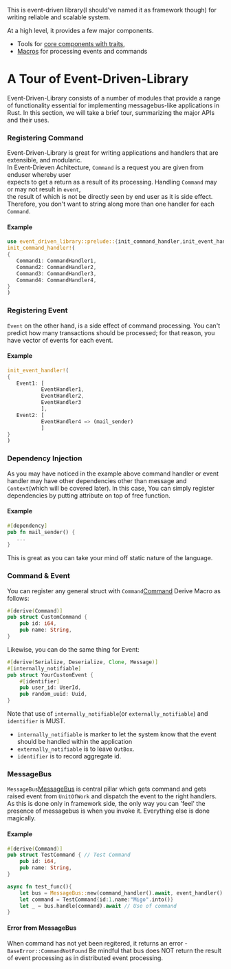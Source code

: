 This is event-driven library(I should've named it as framework though) for writing reliable and scalable system.<br>


At a high level, it provides a few major components.
- Tools for [core components with traits][event-driven-core],
- [Macros][event-driven-macro] for processing events and commands

[event-driven-core]: crate::event_driven_core
[event-driven-macro]: crate::event_driven_macro


# A Tour of Event-Driven-Library

Event-Driven-Library consists of a number of modules that provide a range of functionality
essential for implementing messagebus-like applications in Rust. In this
section, we will take a brief tour, summarizing the major APIs and
their uses.


### Registering Command
Event-Driven-Library is great for writing applications and handlers that are extensible, and modularic.<br>
In Event-Drieven Achitecture, `Command` is a request you are given from enduser whereby user<br>
expects to get a return as a result of its processing. Handling `Command` may or may not result in `event`,<br>
the result of which is not be directly seen by end user as it is side effect.<br>
Therefore, you don't want to string along more than one handler for each `Command`.<br>


#### Example

```rust
use event_driven_library::prelude::{init_command_handler,init_event_handler};
init_command_handler!(
{
   Command1: CommandHandler1,
   Command2: CommandHandler2,
   Command3: CommandHandler3,
   Command4: CommandHandler4,
}
)
```


### Registering Event

`Event` on the other hand, is a side effect of command processing. You can't predict how many
transactions should be processed; for that reason, you have vector of events for each event.

#### Example
```rust
init_event_handler!(
{
   Event1: [
           EventHandler1,
           EventHandler2,
           EventHandler3
           ],
   Event2: [
           EventHandler4 => (mail_sender)
           ]
}
)
```

### Dependency Injection
As you may have noticed in the example above command handler or event handler may have
other dependencies other than message and `Context`(which will be covered later). In this case,
You can simply register dependencies by putting attribute on top of free function.

#### Example
```rust
#[dependency]
pub fn mail_sender() {
   ...
}
```
This is great as you can take your mind off static nature of the language.

### Command & Event
You can register any general struct with `Command`[Command] Derive Macro as follows:
```rust
#[derive(Command)]
pub struct CustomCommand {
    pub id: i64,
    pub name: String,
}
```

Likewise, you can do the same thing for Event:
```rust
#[derive(Serialize, Deserialize, Clone, Message)]
#[internally_notifiable]
pub struct YourCustomEvent {
    #[identifier]
    pub user_id: UserId,
    pub random_uuid: Uuid,
}
```
Note that use of `internally_notifiable`(or `externally_notifiable`) and `identifier` is MUST.

* `internally_notifiable` is marker to let the system know that the event should be handled
within the application
* `externally_notifiable` is to leave `OutBox`.
* `identifier` is to record aggregate id.

[Command]: crate::event_driven_core::message::Command
[Message]: crate::event_driven_core::message::Message



### MessageBus
`MessageBus`[MessageBus] is central pillar which gets command and gets raised event from
`UnitOfWork` and dispatch the event to the right handlers.
As this is done only in framework side, the only way you can 'feel' the presence of messagebus is
when you invoke it. Everything else is done magically.

#### Example

```rust
#[derive(Command)]
pub struct TestCommand { // Test Command
    pub id: i64,
    pub name: String,
}

async fn test_func(){
    let bus = MessageBus::new(command_handler().await, event_handler().await)
    let command = TestCommand{id:1,name:"Migo".into()}
    let _ = bus.handle(command).await // Use of command
}
```

#### Error from MessageBus
When command has not yet been regitered, it returns an error - `BaseError::CommandNotFound`
Be mindful that bus does NOT return the result of event processing as in distributed event processing.

[MessageBus]: crate::event_driven_core::messagebus::MessageBus
